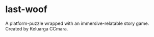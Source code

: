 # last-woof

A platform-puzzle wrapped with an immersive-relatable story game. Created by Keluarga CCmara.
